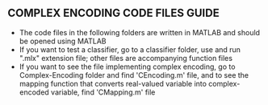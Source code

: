 ## COMPLEX ENCODING CODE FILES GUIDE


  * The code files in the following folders are written in MATLAB and should be opened using MATLAB
  * If you want to test a classifier, go to a classifier folder, use and run ".mlx" extension file; other files are accompanying function files
  * If you want to see the file implementing complex encoding, go to Complex-Encoding folder and find 'CEncoding.m' file, and to see the mapping function that 
  converts real-valued variable into complex-encoded variable, find 'CMapping.m' file







